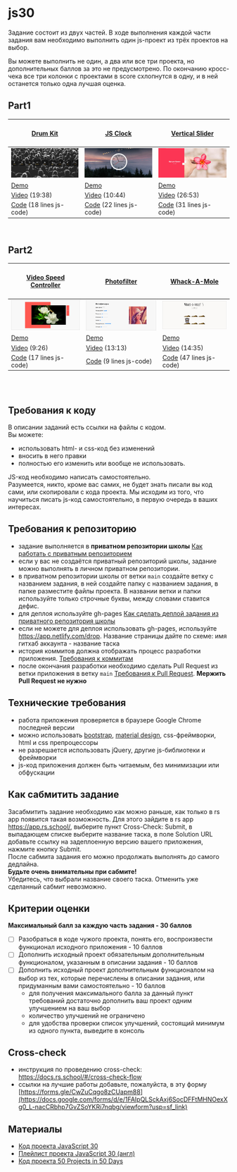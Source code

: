 # js30

Задание состоит из двух частей. В ходе выполнения каждой части задания вам необходимо выполнить один js-проект из трёх проектов на выбор.

Вы можете выполнить не один, а два или все три проекта, но дополнительных баллов за это не предусмотрено. По окончанию кросс-чека все три колонки с проектами в score схлопнутся в одну, и в ней останется только одна лучшая оценка.

## Part1

|<h4 align="center">[Drum Kit](js30-1.md)</h4>|<h4 align="center">[JS Clock](js30-2.md)</h4>|<h4 align="center">[Vertical Slider](js30-3.md)</h4>|
|----------------------|----------------------|----------------------|
|![](images/js30-1.jpg)|![](images/js30-2.jpg)|![](images/js30-3.jpg)|
|[Demo](https://js3001.github.io/)|[Demo](https://js3002.github.io/)|[Demo](https://50projects50days.com/projects/double-vertical-slider/)|
|[Video](https://youtu.be/VuN8qwZoego) (19:38)|[Video](https://youtu.be/xu87YWbr4X0) (10:44)|[Video](https://youtu.be/laNpbZISwjY) (26:53)|
|[Code](https://github.com/wesbos/JavaScript30/tree/master/01%20-%20JavaScript%20Drum%20Kit) (18 lines js-code)|[Code](https://github.com/wesbos/JavaScript30/tree/master/02%20-%20JS%20and%20CSS%20Clock) (22 lines js-code)|[Code](https://github.com/bradtraversy/50projects50days/tree/master/double-vertical-slider) (31 lines js-code)|

<br>


## Part2

|<h4 align="center">[Video Speed Controller](js30-4.md)</h4>|<h4 align="center">[Photofilter](js30-5.md)</h4>|<h4 align="center">[Whack-A-Mole](js30-6.md)</h4>|
|----------------------|----------------------|----------------------|
|![](images/js30-4.jpg)|![](images/js30-5.jpg)|![](images/js30-6.jpg)|
|[Demo](https://js3028.github.io/)|[Demo](https://js3003.github.io/)|[Demo](https://js3030.github.io/)|
|[Video](https://youtu.be/8gYN_EDMg_M) (9:26)|[Video](https://youtu.be/AHLNzv13c2I) (13:13)|[Video](https://youtu.be/toNFfAaWghU) (14:35)|
|[Code](https://github.com/wesbos/JavaScript30/tree/master/28%20-%20Video%20Speed%20Controller) (17 lines js-code)|[Code](https://github.com/wesbos/JavaScript30/tree/master/03%20-%20CSS%20Variables) (9 lines js-code)|[Code](https://github.com/wesbos/JavaScript30/tree/master/30%20-%20Whack%20A%20Mole) (47 lines js-code)|

<br><br>


## Требования к коду
В описании заданий есть ссылки на файлы с кодом.  
Вы можете:
- использовать html- и css-код без изменений
- вносить в него правки
- полностью его изменить или вообще не использовать.

JS-код необходимо написать самостоятельно.  
Разумеется, никто, кроме вас самих, не будет знать писали вы код сами, или скопировали с кода проекта. Мы исходим из того, что научиться писать js-код самостоятельно, в первую очередь в ваших интересах.

## Требования к репозиторию
- задание выполняется в **приватном репозитории школы** [Как работать с приватным репозиторием](https://docs.rs.school/#/private-repository?id=Как-работать-с-приватным-репозиторием)
- если у вас не создаётся приватный репозиторий школы, задание можно выполнять в личном приватном репозитории.
- в приватном репозитории школы от ветки `main` создайте ветку с названием задания, в ней создайте папку с названием задания, в папке разместите файлы проекта. В названии ветки и папки используйте только строчные буквы, между словами ставится дефис.
- для деплоя используйте gh-pages [Как сделать деплой задания из приватного репозитория школы](https://docs.rs.school/#/private-repository?id=Как-сделать-деплой-задания-из-приватного-репозитория-школы)
- если не можете для деплоя использовать gh-pages, используйте https://app.netlify.com/drop. Название страницы дайте по схеме: имя гитхаб аккаунта - название таска
- история коммитов должна отображать процесс разработки приложения. [Требования к коммитам](https://docs.rs.school/#/git-convention?id=Требования-к-именам-коммитов)
- после окончания разработки необходимо сделать Pull Request из ветки приложения в ветку `main` [Требования к Pull Request](https://docs.rs.school/#/pull-request-review-process?id=Требования-к-pull-request-pr). **Мержить Pull Request не нужно**

## Технические требования
- работа приложения проверяется в браузере Google Chrome последней версии
- можно использовать [bootstrap](https://getbootstrap.com/), [material design](https://material.io/), css-фреймворки, html и css препроцессоры
- не разрешается использовать jQuery, другие js-библиотеки и фреймворки
- js-код приложения должен быть читаемым, без минимизации или обфускации

## Как сабмитить задание
Засабмитить задание необходимо как можно раньше, как только в rs app появится такая возможность. Для этого зайдите в rs app https://app.rs.school/, выберите пункт Cross-Check: Submit, в выпадающем списке выберите название таска, в поле Solution URL добавьте ссылку на задеплоенную версию вашего приложения, нажмите кнопку Submit.  
После сабмита задания его можно продолжать выполнять до самого дедлайна.  
**Будьте очень внимательны при сабмите!**  
Убедитесь, что выбрали название своего таска. Отменить уже сделанный сабмит невозможно.  

## Критерии оценки
**Максимальный балл за каждую часть задания - 30 баллов**

- [ ] Разобраться в коде чужого проекта, понять его, воспроизвести функционал исходного приложения - 10 баллов
- [ ] Дополнить исходный проект обязательным дополнительным функционалом, указанным в описании задания - 10 баллов
- [ ] Дополнить исходный проект дополнительным функционалом на выбор из тех, которые перечислены в описании задания, или придуманным вами самостоятельно - 10 баллов
  - для получения максимального балла за данный пункт требований достаточно дополнить ваш проект одним улучшением на ваш выбор
  - количество улучшений не ограничено
  - для удобства проверки список улучшений, состоящий минимум из одного пункта, выведите в консоль

## Cross-check
- инструкция по проведению cross-check: https://docs.rs.school/#/cross-check-flow
- ссылки на лучшие работы добавьте, пожалуйста, в эту форму [https://forms.gle/CwZuCqgo8zCUapm88](https://docs.google.com/forms/d/e/1FAIpQLSckAxj6SocDFFtMHNOexXg0_L-nacCRbhp7GvZSoYKRi7nqbg/viewform?usp=sf_link)

## Материалы
- [Код проекта JavaScript 30](https://github.com/wesbos/JavaScript30)
- [Плейлист проекта JavaScript 30 (англ)](https://www.youtube.com/playlist?list=PLu8EoSxDXHP6CGK4YVJhL_VWetA865GOH)
- [Код проекта 50 Projects in 50 Days](https://github.com/bradtraversy/50projects50days)

